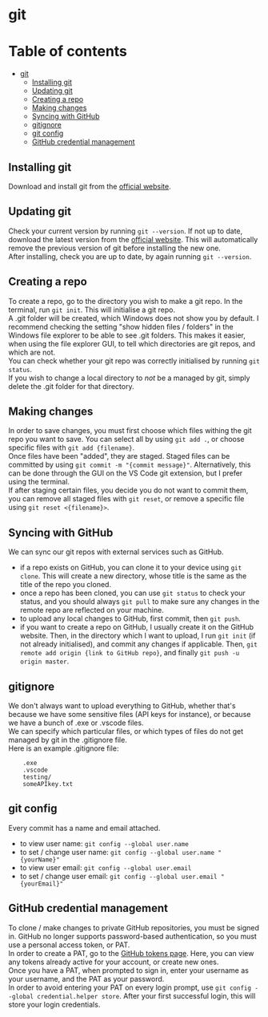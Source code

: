 # git

# Table of contents

- [git](#git)
    - [Installing git](#installing-git)
    - [Updating git](#updating-git)
    - [Creating a repo](#updating-git)
    - [Making changes](#making-changes)
    - [Syncing with GitHub](#syncing-with-github)
    - [gitignore](#gitignore)
    - [git config](#git-config)
    - [GitHub credential management](#github-credential-management)


## Installing git
Download and install git from the [official website](https://git-scm.com/downloads/win).

## Updating git
Check your current version by running `git --version`.
If not up to date, download the latest version from the [official website](https://git-scm.com/downloads/win). This will automatically remove the previous version of git before installing the new one.  
After installing, check you are up to date, by again running `git --version`.

## Creating a repo
To create a repo, go to the directory you wish to make a git repo. In the terminal, run `git init`. This will initialise a git repo.  
A .git folder will be created, which Windows does not show you by default. I recommend checking the setting "show hidden files / folders" in the Windows file explorer to be able to see .git folders. This makes it easier, when using the file explorer GUI, to tell which directories are git repos, and which are not.  
You can check whether your git repo was correctly initialised by running `git status`.  
If you wish to change a local directory to _not_ be a managed by git, simply delete the .git folder for that directory.

## Making changes
In order to save changes, you must first choose which files withing the git repo you want to save. You can select all by using `git add .`, or choose specific files with `git add {filename}`.  
Once files have been "added", they are staged. Staged files can be committed by using `git commit -m "{commit message}"`. Alternatively, this can be done through the GUI on the VS Code git extension, but I prefer using the terminal.  
If after staging certain files, you decide you do not want to commit them, you can remove all staged files with `git reset`, or remove a specific file using `git reset <{filename}>`.

## Syncing with GitHub
We can sync our git repos with external services such as GitHub.
- if a repo exists on GitHub, you can clone it to your device using `git clone`. This will create a new directory, whose title is the same as the title of the repo you cloned.
- once a repo has been cloned, you can use `git status` to check your status, and you should always `git pull` to make sure any changes in the remote repo are reflected on your machine.
- to upload any local changes to GitHub, first commit, then `git push`. 
- if you want to create a repo on GitHub, I usually create it on the GitHub website. Then, in the directory which I want to upload, I run `git init` (if not already initialised), and commit any changes if applicable. Then, `git remote add origin {link to GitHub repo}`, and finally `git push -u origin master`.

## gitignore
We don't always want to upload everything to GitHub, whether that's because we have some sensitive files (API keys for instance), or because we have a bunch of .exe or .vscode files.  
We can specify which particular files, or which types of files do not get managed by git in the .gitignore file.  
Here is an example .gitignore file:
``` 
    .exe
    .vscode
    testing/
    someAPIkey.txt
```

## git config
Every commit has a name and email attached.  
- to view user name: `git config --global user.name`
- to set / change user name: `git config --global user.name "{yourName}"`
- to view user email: `git config --global user.email`
- to set / change user email: `git config --global user.email "{yourEmail}"`

## GitHub credential management
To clone / make changes to private GitHub repositories, you must be signed in. GitHub no longer supports password-based authentication, so you must use a personal access token, or PAT.  
In order to create a PAT, go to the [GitHub tokens page](https://github.com/settings/tokens). Here, you can view any tokens already active for your account, or create new ones.  
Once you have a PAT, when prompted to sign in, enter your username as your username, and the PAT as your password.  
In order to avoid entering your PAT on every login prompt, use `git config --global credential.helper store`. After your first successful login, this will store your login credentials.


<!-- 
## Python

### Installing python

### Updating python

### Using pip

### Virtual environments venv

## C++

## Markdown

## LaTeX -->

